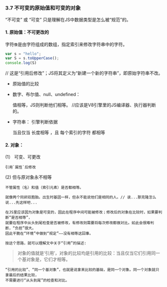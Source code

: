 ### 3.7 不可变的原始值和可变的对象

“不可变” 或 “可变” 只是理解在JS中数据类型是怎么被“规范”的。


#### 1. 原始值：不可更改的  

字符`像`是由字符组成的数组，指定索引来修改字符串中的字符。

``` javascript
var s = "hello";
var S = s.toUpperCase();
console.log(S)  
``` 

// 这是“引用后修改”；JS将其定义为“新建一个新的字符串”，即原始字符串不改。


-  原始值的比较 

  - 数字、布尔值、null、undefined：

    值相等，JS则判断他们相等。  //应该是V8引擎里的JS编译器、执行器判断的。

  - 字符串： 引擎判断依据
 
    当且仅当 长度相等 ，且 每个索引的字符 都相等
   
#### 2. 对象：

(1） 可变、可更改

    引用`属性`后修改

(2)  但与原对象永不相等

    不管属性（名）和值（索引元素）是否都相等。

    就像两个同卵双胞胎。出生时基因一样，但永不能说他们是相同的人。// 诶...那克隆怎么说...先这样吧...  

    在JS里应该因为对象是可变的，因此在程序中间可能被修改；修改后的对象在比较时，如果要判断“是否相等”，  
    就要在程序中从头到尾检查是否被修改，有修改则需要将每次修改都做对比。如此会很难判断，“负担”很大。  
    因此干脆在“环境”中做到“规定”——没有相等这回事。  

    按这个思路，就可以理解文中关于“引用”的描述:  
    
> 对象的值就是‘引用’，对象的比较均是引用的比较：当且仅当它们引用同一个基对象是，它们才相等。

    “引用的比较”、“同一个基对象”，也就是说拿来比较的基础，是同一个对象。同一个对象就只拿最后的结果比较，  
    不需要进行“从头到尾”的检查和对比。  





